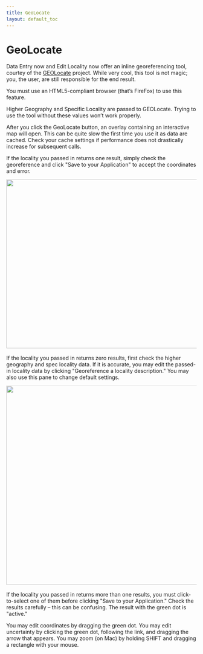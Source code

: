 ```yaml
---
title: GeoLocate
layout: default_toc
---
```


# GeoLocate

Data Entry now and Edit Locality now offer an inline georeferencing
tool, courtey of the
[GEOLocate](http://www.museum.tulane.edu/geolocate/) project. While very
cool, this tool is not magic; you, the user, are still responsible for
the end result.

You must use an HTML5-compliant browser (that’s FireFox) to use this
feature.

Higher Geography and Specific Locality are passed to GEOLocate. Trying
to use the tool without these values won’t work properly.

After you click the GeoLocate button, an overlay containing an
interactive map will open. This can be quite slow the first time you use
it as data are cached. Check your cache settings if performance does not
drastically increase for subsequent calls.

If the locality you passed in returns one result, simply check the
georeference and click "Save to your Application" to accept the
coordinates and
error.

<img src="../images/classic-uploads/2011/09/gl1.png"  width="640" height="447"
sizes="(max-width: 640px) 100vw, 640px"
srcset="../images/classic-uploads/2011/09/gl1.png 808w, ../images/classic-uploads/2011/09/gl1-300x210.png 300w, ../images/classic-uploads/2011/09/gl1-768x537.png 768w, ../images/classic-uploads/2011/09/gl1-250x175.png 250w, ../images/classic-uploads/2011/09/gl1-550x385.png 550w, ../images/classic-uploads/2011/09/gl1-800x559.png 800w, ../images/classic-uploads/2011/09/gl1-257x180.png 257w, ../images/classic-uploads/2011/09/gl1-429x300.png 429w, ../images/classic-uploads/2011/09/gl1-715x500.png 715w" />

If the locality you passed in returns zero results, first check the
higher geography and spec locality data. If it is accurate, you may edit
the passed-in locality data by clicking "Georeference a locality
description." You may also use this pane to change default settings.

<img src="../images/classic-uploads/2011/09/gl2.png"  width="640" height="527"
sizes="(max-width: 640px) 100vw, 640px"
srcset="../images/classic-uploads/2011/09/gl2.png 805w, ../images/classic-uploads/2011/09/gl2-300x247.png 300w, ../images/classic-uploads/2011/09/gl2-768x633.png 768w, ../images/classic-uploads/2011/09/gl2-250x206.png 250w, ../images/classic-uploads/2011/09/gl2-550x454.png 550w, ../images/classic-uploads/2011/09/gl2-800x660.png 800w, ../images/classic-uploads/2011/09/gl2-218x180.png 218w, ../images/classic-uploads/2011/09/gl2-364x300.png 364w, ../images/classic-uploads/2011/09/gl2-606x500.png 606w" />

If the locality you passed in returns more than one results, you must
click-to-select one of them before clicking "Save to your Application."
Check the results carefully – this can be confusing. The result with the
green dot is "active."

You may edit coordinates by dragging the green dot. You may edit
uncertainty by clicking the green dot, following the link, and dragging
the arrow that appears. You may zoom (on Mac) by holding SHIFT and
dragging a rectangle with your mouse.

